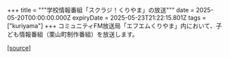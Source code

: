+++
title = """学校情報番組「スクラジ！くりやま」の放送"""
date = 2025-05-20T00:00:00.000Z
expiryDate = 2025-05-23T21:22:15.801Z
tags = ["kuriyama"]
+++
コミュニティFM放送局「エフエムくりやま」内において、子ども情報番組（栗山町制作番組）を放送します。

[[source]](https://www.town.kuriyama.hokkaido.jp/soshiki/53/31279.html)
